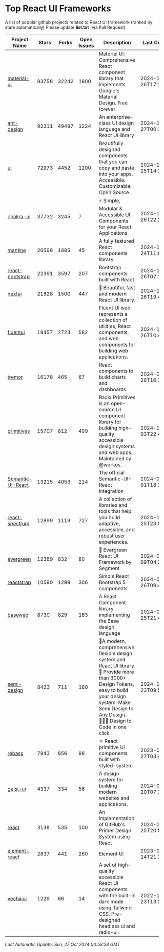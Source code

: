 # Top React UI Frameworks

A list of popular github projects related to React UI framework (ranked by stars automatically)
Please update **list.txt** (via Pull Request)

| Project Name | Stars | Forks | Open Issues | Description | Last Commit |
| ------------ | ----- | ----- | ----------- | ----------- | ----------- |
| [material-ui](https://github.com/mui/material-ui) |93758|32242|1900|Material UI: Comprehensive React component library that implements Google&#39;s Material Design. Free forever.|2024-10-26T17:19:41Z|
| [ant-design](https://github.com/ant-design/ant-design) |92311|49497|1224|An enterprise-class UI design language and React UI library|2024-10-27T00:16:33Z|
| [ui](https://github.com/shadcn-ui/ui) |72973|4452|1200|Beautifully designed components that you can copy and paste into your apps. Accessible. Customizable. Open Source.|2024-10-25T14:13:15Z|
| [chakra-ui](https://github.com/chakra-ui/chakra-ui) |37732|3245|7|⚡️ Simple, Modular &amp; Accessible UI Components for your React Applications|2024-10-26T22:20:12Z|
| [mantine](https://github.com/mantinedev/mantine) |26596|1885|45|A fully featured React components library|2024-10-24T11:06:11Z|
| [react-bootstrap](https://github.com/react-bootstrap/react-bootstrap) |22391|3597|207|Bootstrap components built with React|2024-10-26T07:19:00Z|
| [nextui](https://github.com/nextui-org/nextui) |21828|1500|447|🚀   Beautiful, fast and modern React UI library.|2024-10-26T19:41:46Z|
| [fluentui](https://github.com/microsoft/fluentui) |18457|2723|582|Fluent UI web represents a collection of utilities, React components, and web components for building web applications.|2024-10-26T10:42:56Z|
| [tremor](https://github.com/tremorlabs/tremor) |16178|465|67|React components to build charts and dashboards|2024-09-28T16:14:29Z|
| [primitives](https://github.com/radix-ui/primitives) |15707|812|499|Radix Primitives is an open-source UI component library for building high-quality, accessible design systems and web apps. Maintained by @workos.|2024-10-03T22:46:16Z|
| [Semantic-UI-React](https://github.com/Semantic-Org/Semantic-UI-React) |13215|4053|214|The official Semantic-UI-React integration|2024-07-01T18:19:32Z|
| [react-spectrum](https://github.com/adobe/react-spectrum) |12899|1119|727|A collection of libraries and tools that help you build adaptive, accessible, and robust user experiences.|2024-10-25T23:54:16Z|
| [evergreen](https://github.com/segmentio/evergreen) |12389|832|80|🌲 Evergreen React UI Framework by Segment|2024-07-09T04:30:28Z|
| [reactstrap](https://github.com/reactstrap/reactstrap) |10590|1299|306|Simple React Bootstrap 5 components|2024-09-26T09:40:49Z|
| [baseweb](https://github.com/uber/baseweb) |8730|829|163|A React Component library implementing the Base design language|2024-09-25T21:48:56Z|
| [semi-design](https://github.com/DouyinFE/semi-design) |8423|711|180|🚀A modern, comprehensive, flexible design system and React UI library. 🎨 Provide more than 3000+ Design Tokens, easy to build your design system. Make Semi Design to Any Design.  🧑🏻‍💻 Design to Code in one click |2024-10-23T09:51:04Z|
| [rebass](https://github.com/rebassjs/rebass) |7943|656|98|:atom_symbol: React primitive UI components built with styled-system.|2023-07-27T03:42:53Z|
| [geist-ui](https://github.com/geist-org/geist-ui) |4337|334|56|A design system for building modern websites and applications.|2024-07-20T07:18:46Z|
| [react](https://github.com/primer/react) |3138|535|100|An implementation of GitHub&#39;s Primer Design System using React|2024-10-25T20:51:36Z|
| [element-react](https://github.com/ElemeFE/element-react) |2837|441|260|Element UI|2023-01-14T21:13:08Z|
| [vechaiui](https://github.com/vechai/vechaiui) |1229|66|14|A set of high-quality accessible React UI components with the built-in dark mode using Tailwind CSS. Pre-designed headless ui and radix-ui.|2022-12-23T13:29:41Z|

*Last Automatic Update: Sun, 27 Oct 2024 00:53:28 GMT*